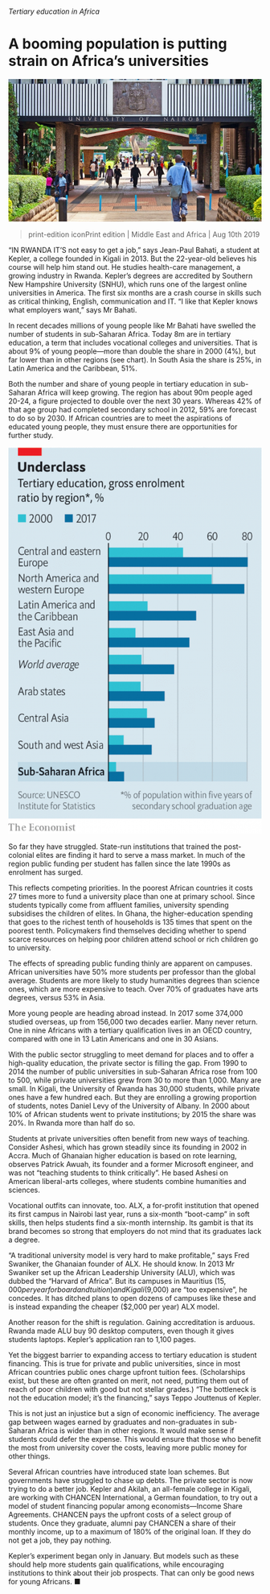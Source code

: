 ###### Tertiary education in Africa

# A booming population is putting strain on Africa’s universities 

![image](images/20190810_MAP002_0.jpg) 

> print-edition iconPrint edition | Middle East and Africa | Aug 10th 2019 

“IN RWANDA IT’S not easy to get a job,” says Jean-Paul Bahati, a student at Kepler, a college founded in Kigali in 2013. But the 22-year-old believes his course will help him stand out. He studies health-care management, a growing industry in Rwanda. Kepler’s degrees are accredited by Southern New Hampshire University (SNHU), which runs one of the largest online universities in America. The first six months are a crash course in skills such as critical thinking, English, communication and IT. “I like that Kepler knows what employers want,” says Mr Bahati. 

In recent decades millions of young people like Mr Bahati have swelled the number of students in sub-Saharan Africa. Today 8m are in tertiary education, a term that includes vocational colleges and universities. That is about 9% of young people—more than double the share in 2000 (4%), but far lower than in other regions (see chart). In South Asia the share is 25%, in Latin America and the Caribbean, 51%. 

Both the number and share of young people in tertiary education in sub-Saharan Africa will keep growing. The region has about 90m people aged 20-24, a figure projected to double over the next 30 years. Whereas 42% of that age group had completed secondary school in 2012, 59% are forecast to do so by 2030. If African countries are to meet the aspirations of educated young people, they must ensure there are opportunities for further study. 

![image](images/20190810_MAC517.png) 

So far they have struggled. State-run institutions that trained the post-colonial elites are finding it hard to serve a mass market. In much of the region public funding per student has fallen since the late 1990s as enrolment has surged. 

This reflects competing priorities. In the poorest African countries it costs 27 times more to fund a university place than one at primary school. Since students typically come from affluent families, university spending subsidises the children of elites. In Ghana, the higher-education spending that goes to the richest tenth of households is 135 times that spent on the poorest tenth. Policymakers find themselves deciding whether to spend scarce resources on helping poor children attend school or rich children go to university. 

The effects of spreading public funding thinly are apparent on campuses. African universities have 50% more students per professor than the global average. Students are more likely to study humanities degrees than science ones, which are more expensive to teach. Over 70% of graduates have arts degrees, versus 53% in Asia. 

More young people are heading abroad instead. In 2017 some 374,000 studied overseas, up from 156,000 two decades earlier. Many never return. One in nine Africans with a tertiary qualification lives in an OECD country, compared with one in 13 Latin Americans and one in 30 Asians. 

With the public sector struggling to meet demand for places and to offer a high-quality education, the private sector is filling the gap. From 1990 to 2014 the number of public universities in sub-Saharan Africa rose from 100 to 500, while private universities grew from 30 to more than 1,000. Many are small. In Kigali, the University of Rwanda has 30,000 students, while private ones have a few hundred each. But they are enrolling a growing proportion of students, notes Daniel Levy of the University of Albany. In 2000 about 10% of African students went to private institutions; by 2015 the share was 20%. In Rwanda more than half do so. 

Students at private universities often benefit from new ways of teaching. Consider Ashesi, which has grown steadily since its founding in 2002 in Accra. Much of Ghanaian higher education is based on rote learning, observes Patrick Awuah, its founder and a former Microsoft engineer, and was not “teaching students to think critically”. He based Ashesi on American liberal-arts colleges, where students combine humanities and sciences. 

Vocational outfits can innovate, too. ALX, a for-profit institution that opened its first campus in Nairobi last year, runs a six-month “boot-camp” in soft skills, then helps students find a six-month internship. Its gambit is that its brand becomes so strong that employers do not mind that its graduates lack a degree. 

“A traditional university model is very hard to make profitable,” says Fred Swaniker, the Ghanaian founder of ALX. He should know. In 2013 Mr Swaniker set up the African Leadership University (ALU), which was dubbed the “Harvard of Africa”. But its campuses in Mauritius ($15,000 per year for board and tuition) and Kigali ($9,000) are “too expensive”, he concedes. It has ditched plans to open dozens of campuses like these and is instead expanding the cheaper ($2,000 per year) ALX model. 

Another reason for the shift is regulation. Gaining accreditation is arduous. Rwanda made ALU buy 90 desktop computers, even though it gives students laptops. Kepler’s application ran to 1,100 pages. 

Yet the biggest barrier to expanding access to tertiary education is student financing. This is true for private and public universities, since in most African countries public ones charge upfront tuition fees. (Scholarships exist, but these are often granted on merit, not need, putting them out of reach of poor children with good but not stellar grades.) “The bottleneck is not the education model; it’s the financing,” says Teppo Jouttenus of Kepler. 

This is not just an injustice but a sign of economic inefficiency. The average gap between wages earned by graduates and non-graduates in sub-Saharan Africa is wider than in other regions. It would make sense if students could defer the expense. This would ensure that those who benefit the most from university cover the costs, leaving more public money for other things. 

Several African countries have introduced state loan schemes. But governments have struggled to chase up debts. The private sector is now trying to do a better job. Kepler and Akilah, an all-female college in Kigali, are working with CHANCEN International, a German foundation, to try out a model of student financing popular among economists—Income Share Agreements. CHANCEN pays the upfront costs of a select group of students. Once they graduate, alumni pay CHANCEN a share of their monthly income, up to a maximum of 180% of the original loan. If they do not get a job, they pay nothing. 

Kepler’s experiment began only in January. But models such as these should help more students gain qualifications, while encouraging institutions to think about their job prospects. That can only be good news for young Africans. ■ 

